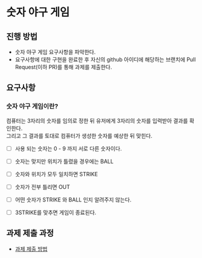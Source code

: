 # 숫자 야구 게임
## 진행 방법
* 숫자 야구 게임 요구사항을 파악한다.
* 요구사항에 대한 구현을 완료한 후 자신의 github 아이디에 해당하는 브랜치에 Pull Request(이하 PR)를 통해 과제를 제출한다.


## 요구사항

### 숫자 야구 게임이란?
컴퓨터는 3자리의 숫자를 임의로 정한 뒤 유저에게 3자리의 숫자를 입력받아 결과를 확인한다.   
그리고 그 결과를 토대로 컴퓨터가 생성한 숫자를 예상한 뒤 맞힌다.

 -[ ] 사용 되는 숫자는 0 - 9 까지 서로 다른 숫자이다.
 -[ ] 숫자는 맞지만 위치가 틀렸을 경우에는 BALL
 -[ ] 숫자와 위치가 모두 일치하면 STRIKE
 -[ ] 숫자가 전부 틀리면 OUT
 -[ ] 어떤 숫자가 STRIKE 와 BALL 인지 알려주지 않는다. 
 -[ ] 3STRIKE를 맞추면 게임이 종료된다.


## 과제 제출 과정
* [과제 제출 방법](https://github.com/next-step/nextstep-docs/tree/master/precourse)
